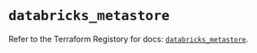 # `databricks_metastore`

Refer to the Terraform Registory for docs: [`databricks_metastore`](https://www.terraform.io/docs/providers/databricks/r/metastore).
